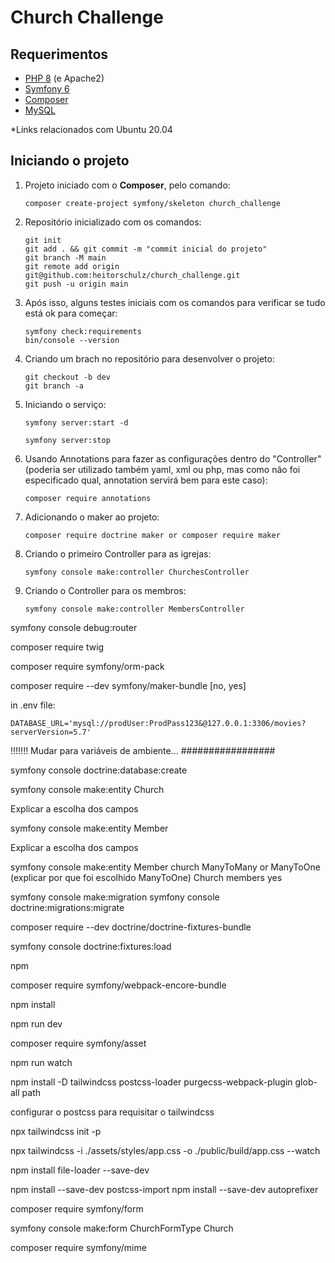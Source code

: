 # Church Challenge

## Requerimentos

- [PHP 8](https://www.itsolutionstuff.com/post/how-to-upgrade-php-version-from-74-to-8-in-ubuntuexample.html) (e Apache2) 
- [Symfony 6](https://www.osradar.com/install-symfony-ubuntu-20-04/)
- [Composer](https://getcomposer.org/download/)
- [MySQL](https://www.digitalocean.com/community/tutorials/how-to-install-mysql-on-ubuntu-20-04-pt)

*Links relacionados com Ubuntu 20.04

## Iniciando o projeto

1. Projeto iniciado com o **Composer**, pelo comando:

       composer create-project symfony/skeleton church_challenge

2. Repositório inicializado com os comandos:

       git init
       git add . && git commit -m "commit inicial do projeto"
       git branch -M main
       git remote add origin git@github.com:heitorschulz/church_challenge.git
       git push -u origin main

3. Após isso, alguns testes iniciais com os comandos para verificar se tudo está ok para começar:

       symfony check:requirements
       bin/console --version

4. Criando um brach no repositório para desenvolver o projeto:

       git checkout -b dev
       git branch -a

5. Iniciando o serviço:
   
       symfony server:start -d

       symfony server:stop

6. Usando Annotations para fazer as configurações dentro do "Controller" (poderia ser utilizado também yaml, xml ou php, mas como não foi especificado qual, annotation servirá bem para este caso):
   
       composer require annotations


7. Adicionando o maker ao projeto:

       composer require doctrine maker or composer require maker


8. Criando o primeiro Controller para as igrejas:

       symfony console make:controller ChurchesController

9. Criando o Controller para os membros: 

       symfony console make:controller MembersController


symfony console debug:router

composer require twig

composer require symfony/orm-pack

composer require --dev symfony/maker-bundle [no, yes]


in .env file:

    DATABASE_URL='mysql://prodUser:ProdPass123&@127.0.0.1:3306/movies?serverVersion=5.7'

!!!!!!! Mudar para variáveis de ambiente...
#################

symfony console doctrine:database:create


symfony console make:entity Church

Explicar a escolha dos campos

symfony console make:entity Member

Explicar a escolha dos campos


symfony console make:entity Member
    church
    ManyToMany or ManyToOne (explicar por que foi escolhido ManyToOne)
    Church
    members
    yes

symfony console make:migration
symfony console doctrine:migrations:migrate


composer require --dev doctrine/doctrine-fixtures-bundle

symfony console doctrine:fixtures:load


npm

composer require symfony/webpack-encore-bundle

npm install

npm run dev

composer require symfony/asset

npm run watch



npm install -D tailwindcss postcss-loader purgecss-webpack-plugin glob-all path

configurar o postcss para requisitar o tailwindcss

npx tailwindcss init -p

npx tailwindcss -i ./assets/styles/app.css -o ./public/build/app.css --watch


npm install file-loader --save-dev

npm install --save-dev postcss-import
npm install --save-dev autoprefixer


composer require symfony/form

symfony console make:form ChurchFormType Church

composer require symfony/mime

